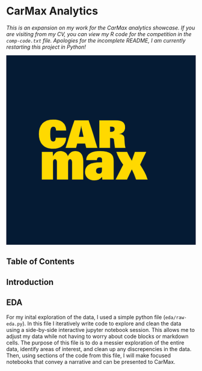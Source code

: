 # CarMax Analytics
*This is an expansion on my work for the CarMax analytics showcase. If you are visiting from my CV, you can view my R code for the competition in the `comp-code.txt` file. Apologies for the incomplete README, I am currently restarting this project in Python!*

![CarMax Logo](./assets/logo.png)

## Table of Contents

## Introduction

## EDA
For my inital exploration of the data, I used a simple python file (`eda/raw-eda.py`). In this file I iteratively write code to explore and clean the data using a side-by-side interactive jupyter notebook session. This allows me to adjust my data while not having to worry about code blocks or markdown cells. The purpose of this file is to do a messier exploration of the entire data, identify areas of interest, and clean up any discrepencies in the data. Then, using sections of the code from this file, I will make focused notebooks that convey a narrative and can be presented to CarMax. 
